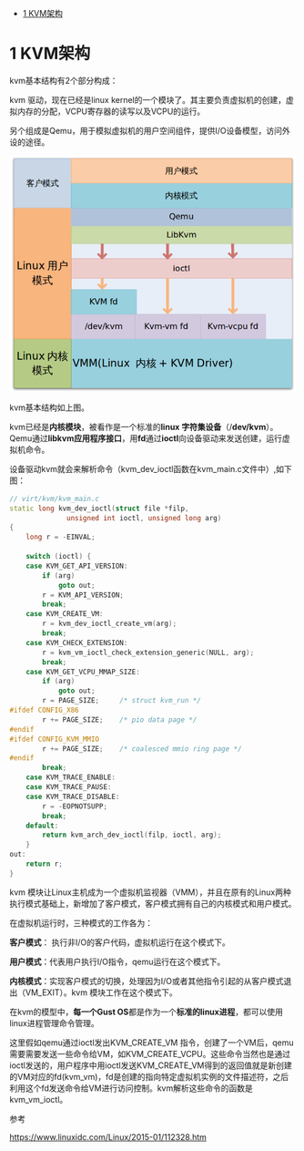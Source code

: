 
<!-- @import "[TOC]" {cmd="toc" depthFrom=1 depthTo=6 orderedList=false} -->

<!-- code_chunk_output -->

* [1 KVM架构](#1-kvm架构)

<!-- /code_chunk_output -->

# 1 KVM架构

kvm基本结构有2个部分构成：

kvm 驱动，现在已经是linux kernel的一个模块了。其主要负责虚拟机的创建，虚拟内存的分配，VCPU寄存器的读写以及VCPU的运行。

另个组成是Qemu，用于模拟虚拟机的用户空间组件，提供I/O设备模型，访问外设的途径。

![](./images/2019-06-04-15-01-11.png)

kvm基本结构如上图。

kvm已经是**内核模块**，被看作是一个标准的**linux 字符集设备**（/**dev/kvm**）。Qemu通过**libkvm应用程序接口**，用**fd**通过**ioctl**向设备驱动来发送创建，运行虚拟机命令。

设备驱动kvm就会来解析命令（kvm\_dev\_ioctl函数在kvm\_main.c文件中）,如下图：

```cpp
// virt/kvm/kvm_main.c
static long kvm_dev_ioctl(struct file *filp,
			  unsigned int ioctl, unsigned long arg)
{
	long r = -EINVAL;

	switch (ioctl) {
	case KVM_GET_API_VERSION:
		if (arg)
			goto out;
		r = KVM_API_VERSION;
		break;
	case KVM_CREATE_VM:
		r = kvm_dev_ioctl_create_vm(arg);
		break;
	case KVM_CHECK_EXTENSION:
		r = kvm_vm_ioctl_check_extension_generic(NULL, arg);
		break;
	case KVM_GET_VCPU_MMAP_SIZE:
		if (arg)
			goto out;
		r = PAGE_SIZE;     /* struct kvm_run */
#ifdef CONFIG_X86
		r += PAGE_SIZE;    /* pio data page */
#endif
#ifdef CONFIG_KVM_MMIO
		r += PAGE_SIZE;    /* coalesced mmio ring page */
#endif
		break;
	case KVM_TRACE_ENABLE:
	case KVM_TRACE_PAUSE:
	case KVM_TRACE_DISABLE:
		r = -EOPNOTSUPP;
		break;
	default:
		return kvm_arch_dev_ioctl(filp, ioctl, arg);
	}
out:
	return r;
}
```

kvm 模块让Linux主机成为一个虚拟机监视器（VMM），并且在原有的Linux两种执行模式基础上，新增加了客户模式，客户模式拥有自己的内核模式和用户模式。

在虚拟机运行时，三种模式的工作各为：

**客户模式**： 执行非I/O的客户代码，虚拟机运行在这个模式下。

**用户模式**：代表用户执行I/O指令，qemu运行在这个模式下。

**内核模式**：实现客户模式的切换，处理因为I/O或者其他指令引起的从客户模式退出（VM\_EXIT）。kvm 模块工作在这个模式下。

在kvm的模型中，**每一个Gust OS**都是作为一个**标准的linux进程**，都可以使用linux进程管理命令管理。

这里假如qemu通过ioctl发出KVM_CREATE_VM 指令，创建了一个VM后，qemu需要需要发送一些命令给VM，如KVM_CREATE_VCPU。这些命令当然也是通过ioctl发送的，用户程序中用ioctl发送KVM_CREATE_VM得到的返回值就是新创建的VM对应的fd(kvm_vm)，fd是创建的指向特定虚拟机实例的文件描述符，之后利用这个fd发送命令给VM进行访问控制。kvm解析这些命令的函数是kvm_vm_ioctl。



参考

https://www.linuxidc.com/Linux/2015-01/112328.htm